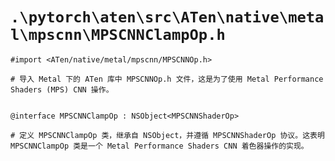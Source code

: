 # `.\pytorch\aten\src\ATen\native\metal\mpscnn\MPSCNNClampOp.h`

```
#import <ATen/native/metal/mpscnn/MPSCNNOp.h>

# 导入 Metal 下的 ATen 库中 MPSCNNOp.h 文件，这是为了使用 Metal Performance Shaders (MPS) CNN 操作。


@interface MPSCNNClampOp : NSObject<MPSCNNShaderOp>

# 定义 MPSCNNClampOp 类，继承自 NSObject，并遵循 MPSCNNShaderOp 协议。这表明 MPSCNNClampOp 类是一个 Metal Performance Shaders CNN 着色器操作的实现。
```
